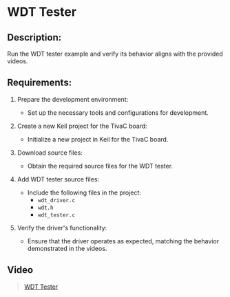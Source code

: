 # WDT Tester

## Description:

Run the WDT tester example and verify its behavior aligns with the provided videos.

## Requirements:

1. Prepare the development environment:
   - Set up the necessary tools and configurations for development.

2. Create a new Keil project for the TivaC board:
   - Initialize a new project in Keil for the TivaC board.

3. Download source files:
   - Obtain the required source files for the WDT tester.

4. Add WDT tester source files:
   - Include the following files in the project:
     - `wdt_driver.c`
     - `wdt.h`
     - `wdt_tester.c`

5. Verify the driver's functionality:
   - Ensure that the driver operates as expected, matching the behavior demonstrated in the videos.

## Video
> [WDT Tester](https://drive.google.com/drive/folders/1iPqha2LBWKcmuzvjQ0mc64o0WPPQM954?usp=drive_link)
